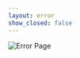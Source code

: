 ```yaml
---
layout: error
show_closed: false
---
```


<img src="/assets/pictures/03%3A00%3B03%3A00%3B03%3A00%3B03%3A00%3B03%3A00%3B03%3A00%3B03%3A00%3B03%3A00.png" alt="Error Page">
